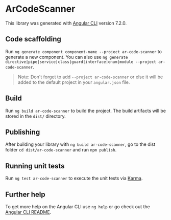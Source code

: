 # ArCodeScanner

This library was generated with [Angular CLI](https://github.com/angular/angular-cli) version 7.2.0.

## Code scaffolding

Run `ng generate component component-name --project ar-code-scanner` to generate a new component. You can also use `ng generate directive|pipe|service|class|guard|interface|enum|module --project ar-code-scanner`.

> Note: Don't forget to add `--project ar-code-scanner` or else it will be added to the default project in your `angular.json` file.

## Build

Run `ng build ar-code-scanner` to build the project. The build artifacts will be stored in the `dist/` directory.

## Publishing

After building your library with `ng build ar-code-scanner`, go to the dist folder `cd dist/ar-code-scanner` and run `npm publish`.

## Running unit tests

Run `ng test ar-code-scanner` to execute the unit tests via [Karma](https://karma-runner.github.io).

## Further help

To get more help on the Angular CLI use `ng help` or go check out the [Angular CLI README](https://github.com/angular/angular-cli/blob/master/README.md).

